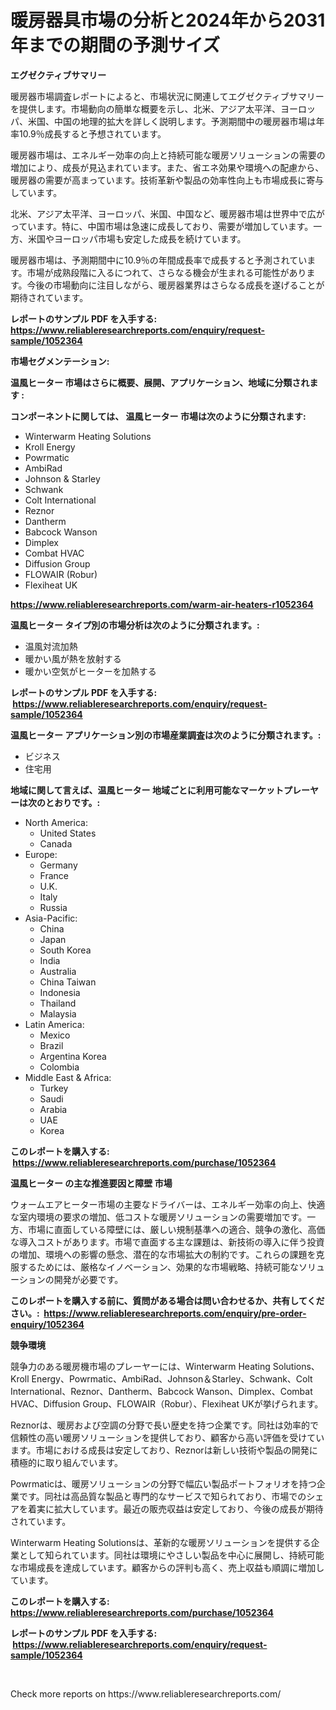 <p><h1>暖房器具市場の分析と2024年から2031年までの期間の予測サイズ</h1></p><p><strong>エグゼクティブサマリー</strong></p>
<p><p>暖房器市場調査レポートによると、市場状況に関連してエグゼクティブサマリーを提供します。市場動向の簡単な概要を示し、北米、アジア太平洋、ヨーロッパ、米国、中国の地理的拡大を詳しく説明します。予測期間中の暖房器市場は年率10.9％成長すると予想されています。</p><p>暖房器市場は、エネルギー効率の向上と持続可能な暖房ソリューションの需要の増加により、成長が見込まれています。また、省エネ効果や環境への配慮から、暖房器の需要が高まっています。技術革新や製品の効率性向上も市場成長に寄与しています。</p><p>北米、アジア太平洋、ヨーロッパ、米国、中国など、暖房器市場は世界中で広がっています。特に、中国市場は急速に成長しており、需要が増加しています。一方、米国やヨーロッパ市場も安定した成長を続けています。</p><p>暖房器市場は、予測期間中に10.9％の年間成長率で成長すると予測されています。市場が成熟段階に入るにつれて、さらなる機会が生まれる可能性があります。今後の市場動向に注目しながら、暖房器業界はさらなる成長を遂げることが期待されています。</p></p>
<p><strong>レポートのサンプル PDF を入手する: <a href="https://www.reliableresearchreports.com/enquiry/request-sample/1052364">https://www.reliableresearchreports.com/enquiry/request-sample/1052364</a></strong></p>
<p><strong>市場セグメンテーション:</strong></p>
<p><strong> 温風ヒーター 市場はさらに概要、展開、アプリケーション、地域に分類されます :</strong></p>
<p><strong>コンポーネントに関しては、 温風ヒーター 市場は次のように分類されます: &nbsp;</strong></p>
<p><ul><li>Winterwarm Heating Solutions</li><li>Kroll Energy</li><li>Powrmatic</li><li>AmbiRad</li><li>Johnson & Starley</li><li>Schwank</li><li>Colt International</li><li>Reznor</li><li>Dantherm</li><li>Babcock Wanson</li><li>Dimplex</li><li>Combat HVAC</li><li>Diffusion Group</li><li>FLOWAIR (Robur)</li><li>Flexiheat UK</li></ul></p>
<p><strong><a href="https://www.reliableresearchreports.com/warm-air-heaters-r1052364">https://www.reliableresearchreports.com/warm-air-heaters-r1052364</a></strong></p>
<p><strong> 温風ヒーター タイプ別の市場分析は次のように分類されます。:</strong></p>
<p><ul><li>温風対流加熱</li><li>暖かい風が熱を放射する</li><li>暖かい空気がヒーターを加熱する</li></ul></p>
<p><strong>レポートのサンプル PDF を入手する: &nbsp;<a href="https://www.reliableresearchreports.com/enquiry/request-sample/1052364">https://www.reliableresearchreports.com/enquiry/request-sample/1052364</a></strong></p>
<p><strong> 温風ヒーター アプリケーション別の市場産業調査は次のように分類されます。:</strong></p>
<p><ul><li>ビジネス</li><li>住宅用</li></ul></p>
<p><strong>地域に関して言えば、温風ヒーター 地域ごとに利用可能なマーケットプレーヤーは次のとおりです。:</strong></p>
<p><ul>
    <li>
        North America:
        <ul>
            <li>United States</li>
            <li>Canada</li>
        </ul>
    </li>
    <li>
        Europe:
        <ul>
            <li>Germany</li>
            <li>France</li>
            <li>U.K.</li>
            <li>Italy</li>
            <li>Russia</li>
        </ul>
    </li>
    <li>
        Asia-Pacific:
        <ul>
            <li>China</li>
            <li>Japan</li>
            <li>South Korea</li>
            <li>India</li>
            <li>Australia</li>
            <li>China Taiwan</li>
            <li>Indonesia</li>
            <li>Thailand</li>
            <li>Malaysia</li>
        </ul>
    </li>
    <li>
        Latin America:
        <ul>
            <li>Mexico</li>
            <li>Brazil</li>
            <li>Argentina Korea</li>
            <li>Colombia</li>
        </ul>
    </li>
    <li>
        Middle East & Africa:
        <ul>
            <li>Turkey</li>
            <li>Saudi</li>
            <li>Arabia</li>
            <li>UAE</li>
            <li>Korea</li>
        </ul>
    </li>
    </ul></p>
<p><strong>このレポートを購入する: &nbsp;<a href="https://www.reliableresearchreports.com/purchase/1052364">https://www.reliableresearchreports.com/purchase/1052364</a></strong></p>
<p><strong>温風ヒーター の主な推進要因と障壁 市場</strong></p>
<p><p>ウォームエアヒーター市場の主要なドライバーは、エネルギー効率の向上、快適な室内環境の要求の増加、低コストな暖房ソリューションの需要増加です。一方、市場に直面している障壁には、厳しい規制基準への適合、競争の激化、高価な導入コストがあります。市場で直面する主な課題は、新技術の導入に伴う投資の増加、環境への影響の懸念、潜在的な市場拡大の制約です。これらの課題を克服するためには、厳格なイノベーション、効果的な市場戦略、持続可能なソリューションの開発が必要です。</p></p>
<p><strong>このレポートを購入する前に、質問がある場合は問い合わせるか、共有してください。:&nbsp; <a href="https://www.reliableresearchreports.com/enquiry/pre-order-enquiry/1052364">https://www.reliableresearchreports.com/enquiry/pre-order-enquiry/1052364</a></strong></p>
<p><strong>競争環境</strong></p>
<p><p>競争力のある暖房機市場のプレーヤーには、Winterwarm Heating Solutions、Kroll Energy、Powrmatic、AmbiRad、Johnson＆Starley、Schwank、Colt International、Reznor、Dantherm、Babcock Wanson、Dimplex、Combat HVAC、Diffusion Group、FLOWAIR（Robur）、Flexiheat UKが挙げられます。</p><p>Reznorは、暖房および空調の分野で長い歴史を持つ企業です。同社は効率的で信頼性の高い暖房ソリューションを提供しており、顧客から高い評価を受けています。市場における成長は安定しており、Reznorは新しい技術や製品の開発に積極的に取り組んでいます。</p><p>Powrmaticは、暖房ソリューションの分野で幅広い製品ポートフォリオを持つ企業です。同社は高品質な製品と専門的なサービスで知られており、市場でのシェアを着実に拡大しています。最近の販売収益は安定しており、今後の成長が期待されています。</p><p>Winterwarm Heating Solutionsは、革新的な暖房ソリューションを提供する企業として知られています。同社は環境にやさしい製品を中心に展開し、持続可能な市場成長を達成しています。顧客からの評判も高く、売上収益も順調に増加しています。</p></p>
<p><strong>このレポートを購入する: &nbsp; <a href="https://www.reliableresearchreports.com/purchase/1052364">https://www.reliableresearchreports.com/purchase/1052364</a></strong></p>
<p><strong>レポートのサンプル PDF を入手する: &nbsp;<a href="https://www.reliableresearchreports.com/enquiry/request-sample/1052364">https://www.reliableresearchreports.com/enquiry/request-sample/1052364</a></strong><strong></strong></p>
<p>&nbsp;</p>
<p>Check more reports on https://www.reliableresearchreports.com/</p>